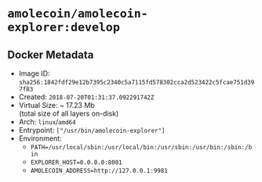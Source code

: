 # `amolecoin/amolecoin-explorer:develop`

## Docker Metadata
- Image ID: `sha256:1842fdf29e12b7395c2340c5a7115fd578302cca2d523422c5fcae751d397f83`
- Created: `2018-07-20T01:31:37.092291742Z`
- Virtual Size: ~ 17.23 Mb  
  (total size of all layers on-disk)
- Arch: `linux`/`amd64`
- Entrypoint: `["/usr/bin/amolecoin-explorer"]`
- Environment:
  - `PATH=/usr/local/sbin:/usr/local/bin:/usr/sbin:/usr/bin:/sbin:/bin`
  - `EXPLORER_HOST=0.0.0.0:8001`
  - `AMOLECOIN_ADDRESS=http://127.0.0.1:9981`

